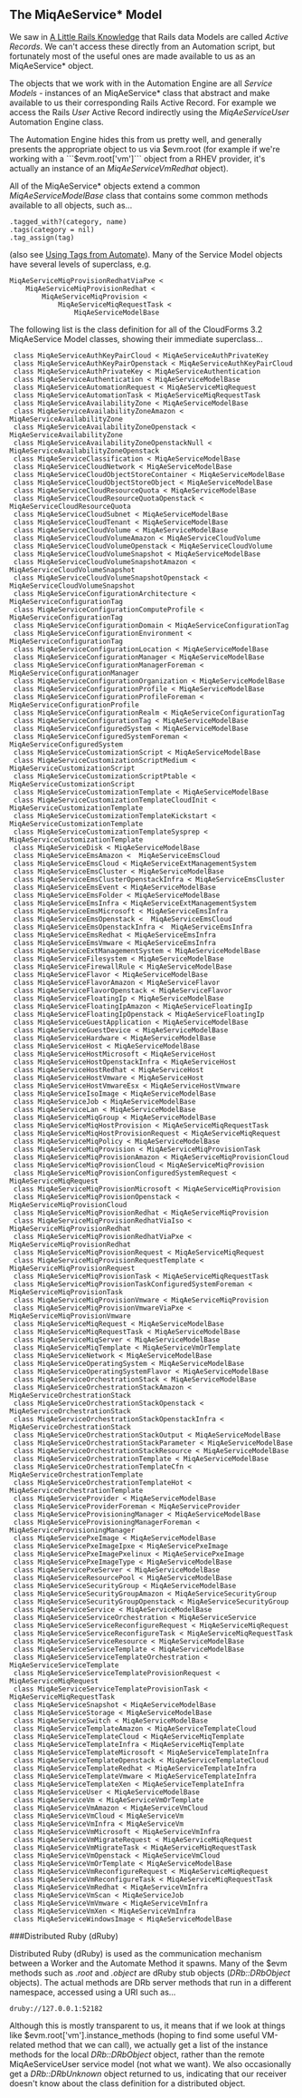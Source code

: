 ## The MiqAeService* Model

We saw in [A Little Rails Knowledge](../chapter4/a_little_rails_knowledge.md) that Rails data Models are called _Active Records_. We can't access these directly from an Automation script, but fortunately most of the useful ones are made available to us as an MiqAeService* object.

The objects that we work with in the Automation Engine are all _Service Models_ - instances of an MiqAeService* class that abstract and make available to us their corresponding Rails Active Record. For example we access the Rails _User_ Active Record indirectly using the _MiqAeServiceUser_ Automation Engine class.

The Automation Engine hides this from us pretty well, and generally presents the appropriate object to us via $evm.root (for example if we're working with a ```$evm.root['vm']``` object from a RHEV provider, it's actually an instance of an _MiqAeServiceVmRedhat_ object).

All of the MiqAeService\* objects extend a common _MiqAeServiceModelBase_ class that contains some common methods available to all objects, such as...

```
.tagged_with?(category, name)
.tags(category = nil)
.tag_assign(tag)
```

(also see [Using Tags from Automate](../chapter9/using_tags_from_automate.md)). Many of the Service Model objects have several levels of superclass, e.g.

```
MiqAeServiceMiqProvisionRedhatViaPxe <
	MiqAeServiceMiqProvisionRedhat <
		MiqAeServiceMiqProvision <
			MiqAeServiceMiqRequestTask <
				MiqAeServiceModelBase
```

The following list is the class definition for all of the CloudForms 3.2 MiqAeService Model classes, showing their immediate superclass...

```
 class MiqAeServiceAuthKeyPairCloud < MiqAeServiceAuthPrivateKey
 class MiqAeServiceAuthKeyPairOpenstack < MiqAeServiceAuthKeyPairCloud
 class MiqAeServiceAuthPrivateKey < MiqAeServiceAuthentication
 class MiqAeServiceAuthentication < MiqAeServiceModelBase
 class MiqAeServiceAutomationRequest < MiqAeServiceMiqRequest
 class MiqAeServiceAutomationTask < MiqAeServiceMiqRequestTask
 class MiqAeServiceAvailabilityZone < MiqAeServiceModelBase
 class MiqAeServiceAvailabilityZoneAmazon < MiqAeServiceAvailabilityZone
 class MiqAeServiceAvailabilityZoneOpenstack < MiqAeServiceAvailabilityZone
 class MiqAeServiceAvailabilityZoneOpenstackNull < MiqAeServiceAvailabilityZoneOpenstack
 class MiqAeServiceClassification < MiqAeServiceModelBase
 class MiqAeServiceCloudNetwork < MiqAeServiceModelBase
 class MiqAeServiceCloudObjectStoreContainer < MiqAeServiceModelBase
 class MiqAeServiceCloudObjectStoreObject < MiqAeServiceModelBase
 class MiqAeServiceCloudResourceQuota < MiqAeServiceModelBase
 class MiqAeServiceCloudResourceQuotaOpenstack < MiqAeServiceCloudResourceQuota
 class MiqAeServiceCloudSubnet < MiqAeServiceModelBase
 class MiqAeServiceCloudTenant < MiqAeServiceModelBase
 class MiqAeServiceCloudVolume < MiqAeServiceModelBase
 class MiqAeServiceCloudVolumeAmazon < MiqAeServiceCloudVolume
 class MiqAeServiceCloudVolumeOpenstack < MiqAeServiceCloudVolume
 class MiqAeServiceCloudVolumeSnapshot < MiqAeServiceModelBase
 class MiqAeServiceCloudVolumeSnapshotAmazon < MiqAeServiceCloudVolumeSnapshot
 class MiqAeServiceCloudVolumeSnapshotOpenstack < MiqAeServiceCloudVolumeSnapshot
 class MiqAeServiceConfigurationArchitecture < MiqAeServiceConfigurationTag
 class MiqAeServiceConfigurationComputeProfile < MiqAeServiceConfigurationTag
 class MiqAeServiceConfigurationDomain < MiqAeServiceConfigurationTag
 class MiqAeServiceConfigurationEnvironment < MiqAeServiceConfigurationTag
 class MiqAeServiceConfigurationLocation < MiqAeServiceModelBase
 class MiqAeServiceConfigurationManager < MiqAeServiceModelBase
 class MiqAeServiceConfigurationManagerForeman < MiqAeServiceConfigurationManager
 class MiqAeServiceConfigurationOrganization < MiqAeServiceModelBase
 class MiqAeServiceConfigurationProfile < MiqAeServiceModelBase
 class MiqAeServiceConfigurationProfileForeman < MiqAeServiceConfigurationProfile
 class MiqAeServiceConfigurationRealm < MiqAeServiceConfigurationTag
 class MiqAeServiceConfigurationTag < MiqAeServiceModelBase
 class MiqAeServiceConfiguredSystem < MiqAeServiceModelBase
 class MiqAeServiceConfiguredSystemForeman < MiqAeServiceConfiguredSystem
 class MiqAeServiceCustomizationScript < MiqAeServiceModelBase
 class MiqAeServiceCustomizationScriptMedium < MiqAeServiceCustomizationScript
 class MiqAeServiceCustomizationScriptPtable < MiqAeServiceCustomizationScript
 class MiqAeServiceCustomizationTemplate < MiqAeServiceModelBase
 class MiqAeServiceCustomizationTemplateCloudInit < MiqAeServiceCustomizationTemplate
 class MiqAeServiceCustomizationTemplateKickstart < MiqAeServiceCustomizationTemplate
 class MiqAeServiceCustomizationTemplateSysprep < MiqAeServiceCustomizationTemplate
 class MiqAeServiceDisk < MiqAeServiceModelBase
 class MiqAeServiceEmsAmazon <  MiqAeServiceEmsCloud
 class MiqAeServiceEmsCloud < MiqAeServiceExtManagementSystem
 class MiqAeServiceEmsCluster < MiqAeServiceModelBase
 class MiqAeServiceEmsClusterOpenstackInfra < MiqAeServiceEmsCluster
 class MiqAeServiceEmsEvent < MiqAeServiceModelBase
 class MiqAeServiceEmsFolder < MiqAeServiceModelBase
 class MiqAeServiceEmsInfra < MiqAeServiceExtManagementSystem
 class MiqAeServiceEmsMicrosoft < MiqAeServiceEmsInfra
 class MiqAeServiceEmsOpenstack <  MiqAeServiceEmsCloud
 class MiqAeServiceEmsOpenstackInfra <  MiqAeServiceEmsInfra
 class MiqAeServiceEmsRedhat < MiqAeServiceEmsInfra
 class MiqAeServiceEmsVmware < MiqAeServiceEmsInfra
 class MiqAeServiceExtManagementSystem < MiqAeServiceModelBase
 class MiqAeServiceFilesystem < MiqAeServiceModelBase
 class MiqAeServiceFirewallRule < MiqAeServiceModelBase
 class MiqAeServiceFlavor < MiqAeServiceModelBase
 class MiqAeServiceFlavorAmazon < MiqAeServiceFlavor
 class MiqAeServiceFlavorOpenstack < MiqAeServiceFlavor
 class MiqAeServiceFloatingIp < MiqAeServiceModelBase
 class MiqAeServiceFloatingIpAmazon < MiqAeServiceFloatingIp
 class MiqAeServiceFloatingIpOpenstack < MiqAeServiceFloatingIp
 class MiqAeServiceGuestApplication < MiqAeServiceModelBase
 class MiqAeServiceGuestDevice < MiqAeServiceModelBase
 class MiqAeServiceHardware < MiqAeServiceModelBase
 class MiqAeServiceHost < MiqAeServiceModelBase
 class MiqAeServiceHostMicrosoft < MiqAeServiceHost
 class MiqAeServiceHostOpenstackInfra < MiqAeServiceHost
 class MiqAeServiceHostRedhat < MiqAeServiceHost
 class MiqAeServiceHostVmware < MiqAeServiceHost
 class MiqAeServiceHostVmwareEsx < MiqAeServiceHostVmware
 class MiqAeServiceIsoImage < MiqAeServiceModelBase
 class MiqAeServiceJob < MiqAeServiceModelBase
 class MiqAeServiceLan < MiqAeServiceModelBase
 class MiqAeServiceMiqGroup < MiqAeServiceModelBase
 class MiqAeServiceMiqHostProvision < MiqAeServiceMiqRequestTask
 class MiqAeServiceMiqHostProvisionRequest < MiqAeServiceMiqRequest
 class MiqAeServiceMiqPolicy < MiqAeServiceModelBase
 class MiqAeServiceMiqProvision < MiqAeServiceMiqProvisionTask
 class MiqAeServiceMiqProvisionAmazon < MiqAeServiceMiqProvisionCloud
 class MiqAeServiceMiqProvisionCloud < MiqAeServiceMiqProvision
 class MiqAeServiceMiqProvisionConfiguredSystemRequest < MiqAeServiceMiqRequest
 class MiqAeServiceMiqProvisionMicrosoft < MiqAeServiceMiqProvision
 class MiqAeServiceMiqProvisionOpenstack < MiqAeServiceMiqProvisionCloud
 class MiqAeServiceMiqProvisionRedhat < MiqAeServiceMiqProvision
 class MiqAeServiceMiqProvisionRedhatViaIso < MiqAeServiceMiqProvisionRedhat
 class MiqAeServiceMiqProvisionRedhatViaPxe < MiqAeServiceMiqProvisionRedhat
 class MiqAeServiceMiqProvisionRequest < MiqAeServiceMiqRequest
 class MiqAeServiceMiqProvisionRequestTemplate < MiqAeServiceMiqProvisionRequest
 class MiqAeServiceMiqProvisionTask < MiqAeServiceMiqRequestTask
 class MiqAeServiceMiqProvisionTaskConfiguredSystemForeman < MiqAeServiceMiqProvisionTask
 class MiqAeServiceMiqProvisionVmware < MiqAeServiceMiqProvision
 class MiqAeServiceMiqProvisionVmwareViaPxe < MiqAeServiceMiqProvisionVmware
 class MiqAeServiceMiqRequest < MiqAeServiceModelBase
 class MiqAeServiceMiqRequestTask < MiqAeServiceModelBase
 class MiqAeServiceMiqServer < MiqAeServiceModelBase
 class MiqAeServiceMiqTemplate < MiqAeServiceVmOrTemplate
 class MiqAeServiceNetwork < MiqAeServiceModelBase
 class MiqAeServiceOperatingSystem < MiqAeServiceModelBase
 class MiqAeServiceOperatingSystemFlavor < MiqAeServiceModelBase
 class MiqAeServiceOrchestrationStack < MiqAeServiceModelBase
 class MiqAeServiceOrchestrationStackAmazon < MiqAeServiceOrchestrationStack
 class MiqAeServiceOrchestrationStackOpenstack < MiqAeServiceOrchestrationStack
 class MiqAeServiceOrchestrationStackOpenstackInfra < MiqAeServiceOrchestrationStack
 class MiqAeServiceOrchestrationStackOutput < MiqAeServiceModelBase
 class MiqAeServiceOrchestrationStackParameter < MiqAeServiceModelBase
 class MiqAeServiceOrchestrationStackResource < MiqAeServiceModelBase
 class MiqAeServiceOrchestrationTemplate < MiqAeServiceModelBase
 class MiqAeServiceOrchestrationTemplateCfn < MiqAeServiceOrchestrationTemplate
 class MiqAeServiceOrchestrationTemplateHot < MiqAeServiceOrchestrationTemplate
 class MiqAeServiceProvider < MiqAeServiceModelBase
 class MiqAeServiceProviderForeman < MiqAeServiceProvider
 class MiqAeServiceProvisioningManager < MiqAeServiceModelBase
 class MiqAeServiceProvisioningManagerForeman < MiqAeServiceProvisioningManager
 class MiqAeServicePxeImage < MiqAeServiceModelBase
 class MiqAeServicePxeImageIpxe < MiqAeServicePxeImage
 class MiqAeServicePxeImagePxelinux < MiqAeServicePxeImage
 class MiqAeServicePxeImageType < MiqAeServiceModelBase
 class MiqAeServicePxeServer < MiqAeServiceModelBase
 class MiqAeServiceResourcePool < MiqAeServiceModelBase
 class MiqAeServiceSecurityGroup < MiqAeServiceModelBase
 class MiqAeServiceSecurityGroupAmazon < MiqAeServiceSecurityGroup
 class MiqAeServiceSecurityGroupOpenstack < MiqAeServiceSecurityGroup
 class MiqAeServiceService < MiqAeServiceModelBase
 class MiqAeServiceServiceOrchestration < MiqAeServiceService
 class MiqAeServiceServiceReconfigureRequest < MiqAeServiceMiqRequest
 class MiqAeServiceServiceReconfigureTask < MiqAeServiceMiqRequestTask
 class MiqAeServiceServiceResource < MiqAeServiceModelBase
 class MiqAeServiceServiceTemplate < MiqAeServiceModelBase
 class MiqAeServiceServiceTemplateOrchestration < MiqAeServiceServiceTemplate
 class MiqAeServiceServiceTemplateProvisionRequest < MiqAeServiceMiqRequest
 class MiqAeServiceServiceTemplateProvisionTask < MiqAeServiceMiqRequestTask
 class MiqAeServiceSnapshot < MiqAeServiceModelBase
 class MiqAeServiceStorage < MiqAeServiceModelBase
 class MiqAeServiceSwitch < MiqAeServiceModelBase
 class MiqAeServiceTemplateAmazon < MiqAeServiceTemplateCloud
 class MiqAeServiceTemplateCloud < MiqAeServiceMiqTemplate
 class MiqAeServiceTemplateInfra < MiqAeServiceMiqTemplate
 class MiqAeServiceTemplateMicrosoft < MiqAeServiceTemplateInfra
 class MiqAeServiceTemplateOpenstack < MiqAeServiceTemplateCloud
 class MiqAeServiceTemplateRedhat < MiqAeServiceTemplateInfra
 class MiqAeServiceTemplateVmware < MiqAeServiceTemplateInfra
 class MiqAeServiceTemplateXen < MiqAeServiceTemplateInfra
 class MiqAeServiceUser < MiqAeServiceModelBase
 class MiqAeServiceVm < MiqAeServiceVmOrTemplate
 class MiqAeServiceVmAmazon < MiqAeServiceVmCloud
 class MiqAeServiceVmCloud < MiqAeServiceVm
 class MiqAeServiceVmInfra < MiqAeServiceVm
 class MiqAeServiceVmMicrosoft < MiqAeServiceVmInfra
 class MiqAeServiceVmMigrateRequest < MiqAeServiceMiqRequest
 class MiqAeServiceVmMigrateTask < MiqAeServiceMiqRequestTask
 class MiqAeServiceVmOpenstack < MiqAeServiceVmCloud
 class MiqAeServiceVmOrTemplate < MiqAeServiceModelBase
 class MiqAeServiceVmReconfigureRequest < MiqAeServiceMiqRequest
 class MiqAeServiceVmReconfigureTask < MiqAeServiceMiqRequestTask
 class MiqAeServiceVmRedhat < MiqAeServiceVmInfra
 class MiqAeServiceVmScan < MiqAeServiceJob
 class MiqAeServiceVmVmware < MiqAeServiceVmInfra
 class MiqAeServiceVmXen < MiqAeServiceVmInfra
 class MiqAeServiceWindowsImage < MiqAeServiceModelBase
```

###Distributed Ruby (dRuby)

Distributed Ruby (dRuby) is used as the communication mechanism between a Worker and the Automate Method it spawns. Many of the $evm methods such as _.root_ and _.object_ are  dRuby stub objects (_DRb::DRbObject_ objects). The actual methods are DRb server methods that run in a different namespace, accessed using a URI such as...

 ```
 druby://127.0.0.1:52182
 ```

Although this is mostly transparent to us, it means that if we look at things like $evm.root['vm'].instance\_methods (hoping to find some useful VM-related method that we can call), we actually get a list of the instance methods for the local _DRb::DRbObject_ object, rather than the remote MiqAeServiceUser service model (not what we want). We also occasionally get a _DRb::DRbUnknown_ object returned to us, indicating that our receiver doesn't know about the class definition for a distributed object.
